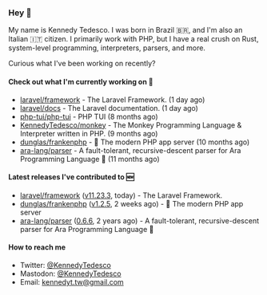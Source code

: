 ### Hey 👋

My name is Kennedy Tedesco. I was born in Brazil 🇧🇷, and I'm also an Italian 🇮🇹 citizen. I primarily work with PHP, but I have a real crush on Rust, system-level programming, interpreters, parsers, and more.

Curious what I've been working on recently?

#### Check out what I'm currently working on 🚀


- [laravel/framework](https://github.com/laravel/framework) - The Laravel Framework. (1 day ago)
- [laravel/docs](https://github.com/laravel/docs) - The Laravel documentation. (1 day ago)
- [php-tui/php-tui](https://github.com/php-tui/php-tui) - PHP TUI (8 months ago)
- [KennedyTedesco/monkey](https://github.com/KennedyTedesco/monkey) - The Monkey Programming Language &amp; Interpreter written in PHP. (9 months ago)
- [dunglas/frankenphp](https://github.com/dunglas/frankenphp) - 🧟 The modern PHP app server (10 months ago)
- [ara-lang/parser](https://github.com/ara-lang/parser) - A fault-tolerant, recursive-descent parser for Ara Programming Language 🌲 (11 months ago)

#### Latest releases I've contributed to 🆕


- [laravel/framework](https://github.com/laravel/framework) ([v11.23.3](https://github.com/laravel/framework/releases/tag/v11.23.3), today) - The Laravel Framework.
- [dunglas/frankenphp](https://github.com/dunglas/frankenphp) ([v1.2.5](https://github.com/dunglas/frankenphp/releases/tag/v1.2.5), 2 weeks ago) - 🧟 The modern PHP app server
- [ara-lang/parser](https://github.com/ara-lang/parser) ([0.6.6](https://github.com/ara-lang/parser/releases/tag/0.6.6), 2 years ago) - A fault-tolerant, recursive-descent parser for Ara Programming Language 🌲

#### How to reach me

- Twitter: [@KennedyTedesco](https://twitter.com/KennedyTedesco)
- Mastodon: [@KennedyTedesco](https://fosstodon.org/@KennedyTedesco)
- Email: [kennedyt.tw@gmail.com](mailto://kennedyt.tw@gmail.com)
